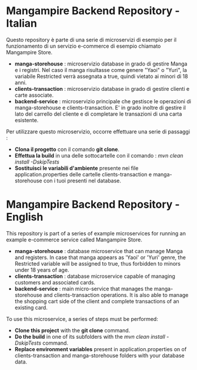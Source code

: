 # Mangampire Backend Repository - Italian

Questo repository è parte di una serie di microservizi di esempio per il funzionamento di un servizio e-commerce di esempio chiamato Mangampire Store.
<br />

- <strong>manga-storehouse</strong> : microservizio database in grado di gestire Manga e i registri. Nel caso il manga risultasse come genere "Yaoi" o "Yuri", la variabile Restricted verrà assegnata a true, quindi vietato ai minori di 18 anni.<br />
- <strong>clients-transaction</strong> : microservizio database in grado di gestire clienti e carte associate.<br />
- <strong>backend-service</strong> : microservizio principale che gestisce le operazioni di manga-storehouse e clients-transaction. E' in grado inoltre di gestire il lato del carrello del cliente e di completare le transazioni di una carta esistente.<br />

Per utilizzare questo microservizio, occorre effettuare una serie di passaggi :<br />
- <strong>Clona il progetto</strong> con il comando <strong>git clone</strong>.<br />
- <strong>Effettua la build</strong> in una delle sottocartelle con il comando : <i>mvn clean install -DskipTests</i><br />
- <strong>Sostituisci le variabili d'ambiente</strong> presente nei file application.properties delle cartelle clients-transaction e manga-storehouse con i tuoi presenti nel database.<br />

# Mangampire Backend Repository - English 

This repository is part of a series of example microservices for running an example e-commerce service called Mangampire Store.
<br />

- <strong>manga-storehouse</strong> : database microservice that can manage Manga and registers. In case that manga appears as 'Yaoi' or 'Yuri' genre, the Restricted variable will be assigned to true, thus forbidden to minors under 18 years of age.<br />
- <strong>clients-transaction</strong> : database microservice capable of managing customers and associated cards.<br />
- <strong>backend-service</strong> : main micro-service that manages the manga-storehouse and clients-transaction operations. It is also able to manage the shopping cart side of the client and complete transactions of an existing card.

To use this microservice, a series of steps must be performed:<br />
- <strong>Clone this project</strong> with the <strong>git clone</strong> command.<br />
- <strong>Do the build</strong> in one of its subfolders with the <i>mvn clean install -DskipTests</i> command.<br />
- <strong>Replace environment variables</strong> present in application.properties on of clients-transaction and manga-storehouse folders with your database data.
